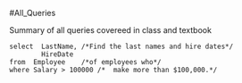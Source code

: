 
#All_Queries

Summary of all queries covereed in class and textbook

```
select  LastName, /*Find the last names and hire dates*/
        HireDate
from  Employee    /*of employees who*/
where Salary > 100000 /*  make more than $100,000.*/
```

